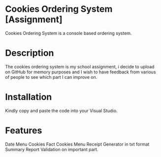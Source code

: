 # Cookies Ordering System [Assignment]
Cookies Ordering System is a console based ordering system.

# Description
The cookies ordering system is my school assignment, i decide to upload on GitHub for memory purposes and I wish to have feedback from various of people to see which part I can improve on.

# Installation
Kindly copy and paste the code into your Visual Studio.

# Features
Date 
Menu 
Cookies Fact
Cookies Menu
Receipt Generator in txt format
Summary Report
Validation on important part.
